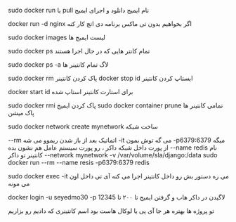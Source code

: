 sudo docker run یا pull نام ایمیج
دانلود و اجرای ایمیج 

docker run -d nginx
اگر بخواهیم بدون تی ماکس برنامه دی اتچ کار کنه 

sudo docker images
لیست ایمیج ها 

sudo docker ps
تمام کانتر هایی که در حال اجرا هستند 

sudo docker ps -a
لاگ تمام کانتینر ها 

sudo docker rm <id>
پاک کردن کانتینر
docker stop id
ایستاپ کردن کانتینر 

docker start id
برای استارت کانتینر استاپ شده 

sudo docker rmi
پاک کردن ایمیج
sudo docker container prune
تمامی کانتینر ها پاک میشن 

sudo docker network create mynetwork
ساخت شبکه 

--rm اتماتیک بعد از باز شدن ریموو می شه
-it می گه توش بمون 
-p6379:6379 میگه از پورت داخل شبکه داکر ، رو پورت سیستم عامل هم نشون بده
--name redis نام کانتینر تو داکر
--network mynetwork
-v /var/volume/sla/django:/data
sudo docker run --rm  --name resis -p6379:6379 redis 

sudo docker exec -it <id> <bash>
می ره دستور بش رو داخل کانتینر اجرا می کنه
آی تی داخل اون می مونه 

docker login -u seyedmo30 -p 12345
لاگیدن در داکر هاب و گرفتن ایمیج تا ۲۰۰ تا


تو پروژه ها بهتره هر جا آی پی یا لوکال هاست بود
اسم کانتینری که دادیم رو بزاریم
